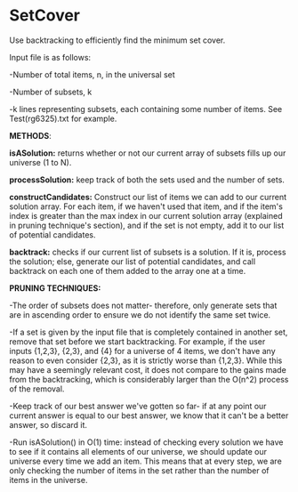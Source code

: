 # SetCover
Use backtracking to efficiently find the minimum set cover.

Input file is as follows:

-Number of total items, n, in the universal set

-Number of subsets, k

-k lines representing subsets, each containing some number of items. See Test(rg6325).txt for example.



**METHODS**:


**isASolution:** returns whether or not our current array of subsets fills up our universe (1 to N).

**processSolution:** keep track of both the sets used and the number of sets.

**constructCandidates:** Construct our list of items we can add to our current solution array. For each item, if we haven't used that item, and if the item's index is greater than the max index in our current solution array (explained in pruning technique's section), and if the set is not empty, add it to our list of potential candidates.

**backtrack:** checks if our current list of subsets is a solution. If it is, process the solution; else, generate our list of potential candidates, and call backtrack on each one of them added to the array one at a time.

**PRUNING TECHNIQUES:**

-The order of subsets does not matter- therefore, only generate sets that are in ascending order to ensure we do not identify the same set twice.

-If a set is given by the input file that is completely contained in another set, remove that set before we start backtracking. For example, if the user inputs {1,2,3}, {2,3}, and {4} for a universe of 4 items, we don't have any reason to even consider {2,3}, as it is strictly worse than {1,2,3}. While this may have a seemingly relevant cost, it does not compare to the gains made from the backtracking, which is considerably larger than the O(n^2) process of the removal.

-Keep track of our best answer we've gotten so far- if at any point our current answer is equal to our best answer, we know that it can't be a better answer, so discard it.

-Run isASolution() in O(1) time: instead of checking every solution we have to see if it contains all elements of our universe, we should update our universe every time we add an item. This means that at every step, we are only checking the number of items in the set rather than the number of items in the universe.

